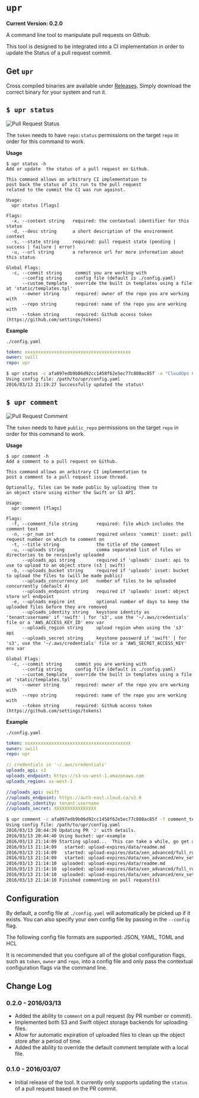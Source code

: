 `upr`
=====

**Current Version: 0.2.0**

A command line tool to manipulate pull requests on Github.
	
This tool is designed to be integrated into a CI implementation
in order to update the Status of a pull request commit.


Get `upr`
---------

Cross compiled binaries are available under [Releases](https://github.com/swill/upr/releases).  Simply download the correct binary for your system and run it.


`$ upr status`
-------------

![Pull Request Status](https://objects-east.cloud.ca/v1/5ef827605f884961b94881e928e7a250/swill/pr_testing/combo_ci.png)

The `token` needs to have `repo:status` permissions on the target `repo` in order for this command to work.

**Usage**
```
$ upr status -h
Add or update  the status of a pull request on Github.

This command allows an arbitrary CI implementation to
post back the status of its run to the pull request
related to the commit the CI was run against.

Usage:
  upr status [flags]

Flags:
  -x, --context string   required: the contextual identifier for this status
  -d, --desc string      a short description of the environment context
  -s, --state string     required: pull request state (pending | success | failure | error)
  -u, --url string       a reference url for more information about this status

Global Flags:
  -c, --commit string     commit you are working with
      --config string     config file (default is ./config.yaml)
      --custom_template   override the built in templates using a file at 'static/templates.tpl'
      --owner string      required: owner of the repo you are working with
      --repo string       required: name of the repo you are working with
      --token string      required: Github access token (https://github.com/settings/tokens)
```

**Example**

`./config.yaml`
``` yaml
token: xxxxxxxxxxxxxxxxxxxxxxxxxxxxxxxxxxxxxxxx
owner: swill
repo: upr
```

``` bash
$ upr status -c afa097edb9b06d92cc1458f62e5ec77c808ac85f -x "CloudOps CI" -d "CI run on Xen with an Advanced Network" -s "success"
Using config file: /path/to/upr/config.yaml
2016/03/13 21:19:27 Successfully updated the status!

```

`$ upr comment`
---------------

![Pull Request Comment](https://objects-east.cloud.ca/v1/5ef827605f884961b94881e928e7a250/swill/pr_testing/comment.png)

The `token` needs to have `public_repo` permissions on the target `repo` in order for this command to work.

**Usage**
```
$ upr comment -h
Add a comment to a pull request on Github.

This command allows an arbitrary CI implementation to
post a comment to a pull request issue thread.

Optionally, files can be made public by uploading them to
an object store using either the Swift or S3 API.

Usage:
  upr comment [flags]

Flags:
  -f, --comment_file string       required: file which includes the comment text
  -n, --pr_num int                required unless 'commit' isset: pull request number on which to comment on
  -t, --title string              the title of the comment
  -u, --uploads string            comma separated list of files or directories to be recusively uploaded
      --uploads_api string        required if 'uploads' isset: api to use to upload to an object store (s3 | swift)
  -b, --uploads_bucket string     required if 'uploads' isset: bucket to upload the files to (will be made public)
      --uploads_concurrency int   number of files to be uploaded concurrently (default 4)
      --uploads_endpoint string   required if 'uploads' isset: object store url endpoint
  -e, --uploads_expire int        optional number of days to keep the uploaded files before they are removed
      --uploads_identity string   keystone identity as 'tenant:username' if 'swift' | for 's3', use the '~/.aws/credentials' file or a 'AWS_ACCESS_KEY_ID' env var
      --uploads_region string     upload region when using the 's3' api
      --uploads_secret string     keystone password if 'swift' | for 's3', use the '~/.aws/credentials' file or a 'AWS_SECRET_ACCESS_KEY' env var

Global Flags:
  -c, --commit string     commit you are working with
      --config string     config file (default is ./config.yaml)
      --custom_template   override the built in templates using a file at 'static/templates.tpl'
      --owner string      required: owner of the repo you are working with
      --repo string       required: name of the repo you are working with
      --token string      required: Github access token (https://github.com/settings/tokens)
```

**Example**

`./config.yaml`
``` yaml
token: xxxxxxxxxxxxxxxxxxxxxxxxxxxxxxxxxxxxxxxx
owner: swill
repo: upr

// credentials in '~/.aws/credentials'
uploads_api: s3
uploads_endpoint: https://s3-us-west-1.amazonaws.com
uploads_region: us-west-1

//uploads_api: swift
//uploads_endpoint: https://auth-east.cloud.ca/v2.0
//uploads_identity: tenant:username
//uploads_secret: XXXXXXXXXXXXXXXX
```

``` bash
$ upr comment -c afa097edb9b06d92cc1458f62e5ec77c808ac85f -f comment_text.md -t "Optional 'title'" -u data -b upr-example -e 7
Using config file: /path/to/upr/config.yaml
2016/03/13 20:44:39 Updating PR '2' with details.
2016/03/13 20:44:40 Using bucket: upr-example
2016/03/13 21:14:09 Starting upload...  This can take a while, go get a coffee.  :)
2016/03/13 21:14:09   started: upload-expires/data/readme.md
2016/03/13 21:14:09   started: upload-expires/data/xen_advanced/full_run.log
2016/03/13 21:14:09   started: upload-expires/data/xen_advanced/env_setup.log
2016/03/13 21:14:10  uploaded: upload-expires/data/readme.md
2016/03/13 21:14:10  uploaded: upload-expires/data/xen_advanced/full_run.log
2016/03/13 21:14:10  uploaded: upload-expires/data/xen_advanced/env_setup.log
2016/03/13 21:14:10 Finished commenting on pull request(s)
```


Configuration
-------------
By default, a config file at `./config.yaml` will automatically be picked up if it exists.  You can also specify your own config file by passing in the `--config` flag.

The following config file formats are supported: JSON, YAML, TOML and HCL

It is recommended that you configure all of the global configuration flags, such as `token`, `owner` and `repo`, into a config file and only pass the contextual configuration flags via the command line.


Change Log
----------

### 0.2.0 - 2016/03/13
- Added the ability to `comment` on a pull request (by PR number or commit).
- Implemented both S3 and Swift object storage backends for uploading files.
- Allow for automatic expiration of uploaded files to clean up the object store after a period of time.
- Added the ability to override the default comment template with a local file.

### 0.1.0 - 2016/03/07
- Initial release of the tool.  It currently only supports updating the `status` of a pull request based on the PR commit.

